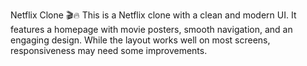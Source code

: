 Netflix Clone 🎬🔥
This is a Netflix clone with a clean and modern UI. 
It features a homepage with movie posters, smooth navigation, and an engaging design. 
While the layout works well on most screens, responsiveness may need some improvements.
